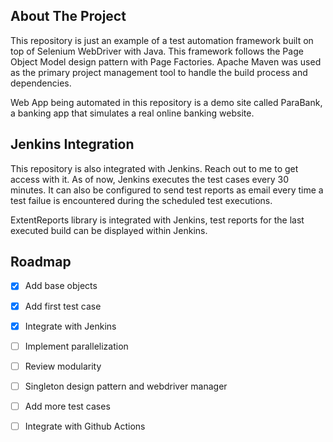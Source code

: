 

<!-- ABOUT THE PROJECT -->
## About The Project

This repository is just an example of a test automation framework built on top of Selenium WebDriver with Java.
This framework follows the Page Object Model design pattern with Page Factories. Apache Maven was used
as the primary project management tool to handle the build process and dependencies. 

Web App being automated in this repository is a demo site called ParaBank, a banking app that simulates a real online banking website. 


<!-- JENKINS INTEGRATION -->
## Jenkins Integration

This repository is also integrated with Jenkins. Reach out to me to get access with it. 
As of now, Jenkins executes the test cases every 30 minutes. It can also be configured to send test reports as email every time a test failue is encountered during the scheduled test executions.

ExtentReports library is integrated with Jenkins, test reports for the last executed build can be displayed within Jenkins.

<!-- ROADMAP -->
## Roadmap

- [x] Add base objects
- [x] Add first test case
- [x] Integrate with Jenkins
- [ ] Implement parallelization
- [ ] Review modularity 
- [ ] Singleton design pattern and webdriver manager
- [ ] Add more test cases
- [ ] Integrate with Github Actions



